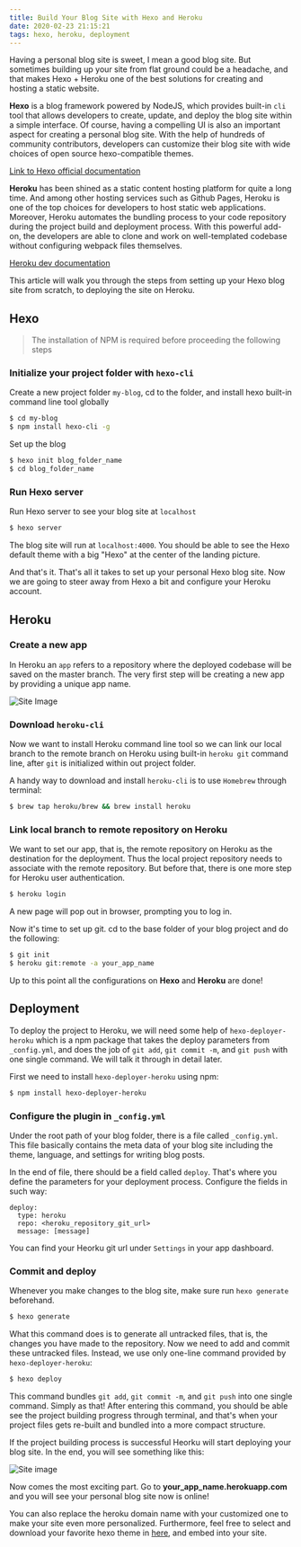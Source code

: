 ```yaml
---
title: Build Your Blog Site with Hexo and Heroku
date: 2020-02-23 21:15:21
tags: hexo, heroku, deployment
---
```

Having a personal blog site is sweet, I mean a good blog site. But sometimes building up your site from flat ground could be a headache, and that makes Hexo + Heroku one of the best solutions for creating and hosting a static website.

**Hexo** is a blog framework powered by NodeJS, which provides built-in `cli` tool that allows developers to create, update, and deploy the blog site within a simple interface. Of course, having a compelling UI is also an important aspect for creating a personal blog site. With the help of hundreds of community contributors, developers can customize their blog site with wide choices of open source hexo-compatible themes.

[Link to Hexo official documentation](https://hexo.io/docs/)

**Heroku** has been shined as a static content hosting platform for quite a long time. And among other hosting services such as Github Pages, Heroku is one of the top choices for developers to host static web applications. Moreover, Heroku automates the bundling process to your code repository during the project build and deployment process. With this powerful add-on, the developers are able to clone and work on well-templated codebase without configuring webpack files themselves.

[Heroku dev documentation](https://devcenter.heroku.com/categories/reference)

This article will walk you through the steps from setting up your Hexo blog site from scratch, to deploying the site on Heroku.

## Hexo
> The installation of NPM is required before proceeding the following steps

### Initialize your project folder with `hexo-cli`
Create a new project folder `my-blog`, cd to the folder, and install hexo built-in command line tool globally
```bash
$ cd my-blog
$ npm install hexo-cli -g
```

Set up the blog
```bash
$ hexo init blog_folder_name
$ cd blog_folder_name
```

### Run Hexo server
Run Hexo server to see your blog site at `localhost`
```bash
$ hexo server
```
The blog site will run at `localhost:4000`. You should be able to see the Hexo default theme with a big "Hexo" at the center of the landing picture.

And that's it. That's all it takes to set up your personal Hexo blog site. Now we are going to steer away from Hexo a bit and configure your Heroku account.

## Heroku

### Create a new app
In Heroku an `app` refers to a repository where the deployed codebase will be saved on the master branch. The very first step will be creating a new app by providing a unique app name.

![Site Image](/images/heroku_01.png)

### Download `heroku-cli`
Now we want to install Heroku command line tool so we can link our local branch to the remote branch on Heroku using built-in `heroku git` command line, after `git` is initialized within out project folder.

A handy way to download and install `heroku-cli` is to use `Homebrew` through terminal:
```bash
$ brew tap heroku/brew && brew install heroku
```

### Link local branch to remote repository on Heroku
We want to set our app, that is, the remote repository on Heroku as the destination for the deployment. Thus the local project repository needs to associate with the remote repository. But before that, there is one more step for Heroku user authentication.
```bash
$ heroku login
```
A new page will pop out in browser, prompting you to log in.

Now it's time to set up git. cd to the base folder of your blog project and do the following:
```bash
$ git init
$ heroku git:remote -a your_app_name
```
Up to this point all the configurations on **Hexo** and **Heroku** are done!

## Deployment
To deploy the project to Heroku, we will need some help of `hexo-deployer-heroku` which is a npm package that takes the deploy parameters from `_config.yml`, and does the job of `git add`, `git commit -m`, and `git push` with one single command. We will talk it through in detail later.

First we need to install `hexo-deployer-heroku` using npm:
```bash
$ npm install hexo-deployer-heroku
```
### Configure the plugin in `_config.yml`
Under the root path of your blog folder, there is a file called `_config.yml`. This file basically contains the meta data of your blog site including the theme, language, and settings for writing blog posts.

In the end of file, there should be a field called `deploy`. That's where you define the parameters for your deployment process. Configure the fields in such way:
```text
deploy:
  type: heroku
  repo: <heroku_repository_git_url>
  message: [message]
```
You can find your Heorku git url under `Settings` in your app dashboard.

### Commit and deploy
Whenever you make changes to the blog site, make sure run `hexo generate` beforehand.
```bash
$ hexo generate
```
What this command does is to generate all untracked files, that is, the changes you have made to the repository. Now we need to add and commit these untracked files. Instead, we use only one-line command provided by `hexo-deployer-heroku`:
```bash
$ hexo deploy
```
This command bundles `git add`, `git commit -m`, and `git push` into one single command. Simply as that! After entering this command, you should be able see the project building progress through terminal, and that's when your project files gets re-built and bundled into a more compact structure.

If the project building process is successful Heorku will start deploying your blog site. In the end, you will see something like this:

![Site image](/images/heroku_02.png)

Now comes the most exciting part. Go to **your_app_name.herokuapp.com** and you will see your personal blog site now is online!

You can also replace the heroku domain name with your customized one to make your site even more personalized. Furthermore, feel free to select and download your favorite hexo theme in [here](https://hexo.io/themes/), and embed into your site.
